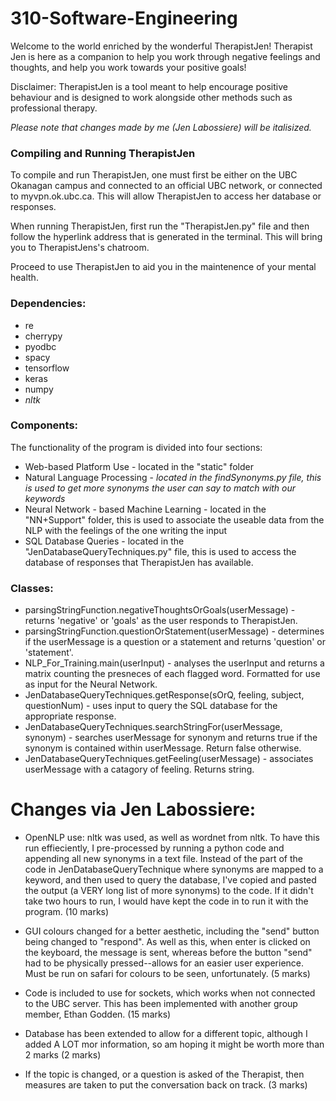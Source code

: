 # 310-Software-Engineering
Welcome to the world enriched by the wonderful TherapistJen!
Therapist Jen is here as a companion to help you work through negative feelings and thoughts, and help you work towards your positive goals!

Disclaimer: TherapistJen is a tool meant to help encourage positive behaviour and is designed to work alongside other methods such as professional therapy.

*Please note that changes made by me (Jen Labossiere) will be italisized.*


### Compiling and Running TherapistJen
To compile and run TherapistJen, one must first be either on the UBC Okanagan campus and connected to an official UBC network, or connected to myvpn.ok.ubc.ca. This will allow TherapistJen to access her database or responses. 

When running TherapistJen, first run the "TherapistJen.py" file and then follow the hyperlink address that is generated in the terminal. This will bring you to TherapistJens's chatroom.

Proceed to use TherapistJen to aid you in the maintenence of your mental health.


### Dependencies:
- re 
- cherrypy 
- pyodbc 
- spacy 
- tensorflow 
- keras 
- numpy
- *nltk*


### Components:
The functionality of the program is divided into four sections:
- Web-based Platform Use - located in the "static" folder
- Natural Language Processing - *located in the findSynonyms.py file, this is used to get more synonyms the user can say to match with our keywords*
- Neural Network - based Machine Learning - located in the "NN+Support" folder, this is used to associate the useable data from the NLP with the feelings of the one writing the input
- SQL Database Queries - located in the "JenDatabaseQueryTechniques.py" file, this is used to access the database of responses that TherapistJen has available.


### Classes:
- parsingStringFunction.negativeThoughtsOrGoals(userMessage) - returns 'negative' or 'goals' as the user responds to TherapistJen.
- parsingStringFunction.questionOrStatement(userMessage) - determines if the userMessage is a question or a statement and returns 'question' or 'statement'.
- NLP_For_Training.main(userInput) - analyses the userInput and returns a matrix counting the presneces of each flagged word. Formatted for use as input for the Neural Network.
- JenDatabaseQueryTechniques.getResponse(sOrQ, feeling, subject, questionNum) - uses input to query the SQL database for the appropriate response.
- JenDatabaseQueryTechniques.searchStringFor(userMessage, synonym) - searches userMessage for synonym and returns true if the synonym is contained within userMessage. Return false otherwise.
- JenDatabaseQueryTechniques.getFeeling(userMessage) - associates userMessage with a catagory of feeling. Returns string.

# Changes via Jen Labossiere: 

- OpenNLP use: nltk was used, as well as wordnet from nltk. To have this run effieciently, I pre-processed by running a python code and appending all new synonyms in a text file. Instead of the part of the code in JenDatabaseQueryTechnique where synonyms are mapped to a keyword, and then used to query the database, I've copied and pasted the output (a VERY long list of more synonyms) to the code. If it didn't take two hours to run, I would have kept the code in to run it with the program. (10 marks)

- GUI colours changed for a better aesthetic, including the "send" button being changed to "respond". As well as this, when enter is clicked on the keyboard, the message is sent, whereas before the button "send" had to be physically pressed--allows for an easier user experience. Must be run on safari for colours to be seen, unfortunately. (5 marks)

- Code is included to use for sockets, which works when not connected to the UBC server. This has been implemented with another group member, Ethan Godden. (15 marks)

- Database has been extended to allow for a different topic, although I added A LOT mor information, so am hoping it might be worth more than 2 marks (2 marks)

- If the topic is changed, or a question is asked of the Therapist, then measures are taken to put the conversation back on track. (3 marks)






